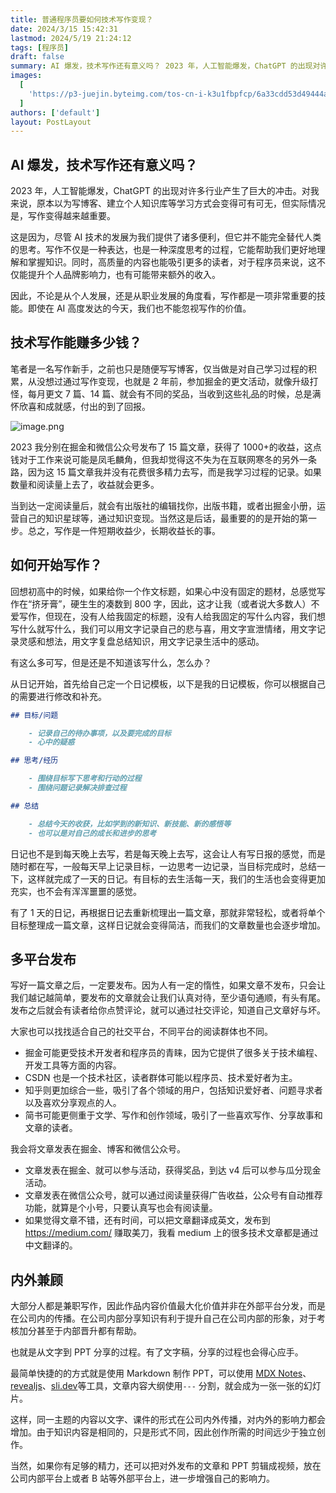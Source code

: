 ```yaml
---
title: 普通程序员要如何技术写作变现？
date: 2024/3/15 15:42:31
lastmod: 2024/5/19 21:24:12
tags: [程序员]
draft: false
summary: AI 爆发，技术写作还有意义吗？ 2023 年，人工智能爆发，ChatGPT 的出现对许多行业产生了巨大的冲击。对我来说，原本以为写博客、建立个人知识库等学习方式会变得可有可无，但实际情况是，写作变得
images:
  [
    'https://p3-juejin.byteimg.com/tos-cn-i-k3u1fbpfcp/6a33cdd53d49444a886c7491ab41c03e~tplv-k3u1fbpfcp-jj-mark:0:0:0:0:q75.image',
  ]
authors: ['default']
layout: PostLayout
---
```


## AI 爆发，技术写作还有意义吗？

2023 年，人工智能爆发，ChatGPT 的出现对许多行业产生了巨大的冲击。对我来说，原本以为写博客、建立个人知识库等学习方式会变得可有可无，但实际情况是，写作变得越来越重要。

这是因为，尽管 AI 技术的发展为我们提供了诸多便利，但它并不能完全替代人类的思考。写作不仅是一种表达，也是一种深度思考的过程，它能帮助我们更好地理解和掌握知识。同时，高质量的内容也能吸引更多的读者，对于程序员来说，这不仅能提升个人品牌影响力，也有可能带来额外的收入。

因此，不论是从个人发展，还是从职业发展的角度看，写作都是一项非常重要的技能。即使在 AI 高度发达的今天，我们也不能忽视写作的价值。

## 技术写作能赚多少钱？

笔者是一名写作新手，之前也只是随便写写博客，仅当做是对自己学习过程的积累，从没想过通过写作变现，也就是 2 年前，参加掘金的更文活动，就像升级打怪，每月更文 7 篇、14 篇、就会有不同的奖品，当收到这些礼品的时候，总是满怀欣喜和成就感，付出的到了回报。

![image.png](https://p3-juejin.byteimg.com/tos-cn-i-k3u1fbpfcp/36ec362ce8a34d94b59a179701dc50a0~tplv-k3u1fbpfcp-jj-mark:0:0:0:0:q75.image)

2023 我分别在掘金和微信公众号发布了 15 篇文章，获得了 1000+的收益，这点钱对于工作来说可能是凤毛麟角，但我却觉得这不失为在互联网寒冬的另外一条路，因为这 15 篇文章我并没有花费很多精力去写，而是我学习过程的记录。如果数量和阅读量上去了，收益就会更多。

当到达一定阅读量后，就会有出版社的编辑找你，出版书籍，或者出掘金小册，运营自己的知识星球等，通过知识变现。当然这是后话，最重要的的是开始的第一步。总之，写作是一件短期收益少，长期收益长的事。

## 如何开始写作？

回想初高中的时候，如果给你一个作文标题，如果心中没有固定的题材，总感觉写作在“挤牙膏”，硬生生的凑数到 800 字，因此，这才让我（或者说大多数人）不爱写作，但现在，没有人给我固定的标题，没有人给我固定的写什么内容，我们想写什么就写什么，我们可以用文字记录自己的悲与喜，用文字宣泄情绪，用文字记录灵感和想法，用文字复盘总结知识，用文字记录生活中的感动。

有这么多可写，但是还是不知道该写什么，怎么办？

从日记开始，首先给自己定一个日记模板，以下是我的日记模板，你可以根据自己的需要进行修改和补充。

```markdown
## 目标/问题

    - 记录自己的待办事项，以及要完成的目标
    - 心中的疑惑

## 思考/经历

    - 围绕目标写下思考和行动的过程
    - 围绕问题记录解决排查过程

## 总结

    - 总结今天的收获，比如学到的新知识、新技能、新的感悟等
    - 也可以是对自己的成长和进步的思考
```

日记也不是到每天晚上去写，若是每天晚上去写，这会让人有写日报的感觉，而是随时都在写，一般每天早上记录目标，一边思考一边记录，当目标完成时，总结一下，这样就完成了一天的日记。有目标的去生活每一天，我们的生活也会变得更加充实，也不会有浑浑噩噩的感觉。

有了 1 天的日记，再根据日记去重新梳理出一篇文章，那就非常轻松，或者将单个目标整理成一篇文章，这样日记就会变得简洁，而我们的文章数量也会逐步增加。

## 多平台发布

写好一篇文章之后，一定要发布。因为人有一定的惰性，如果文章不发布，只会让我们越记越简单，要发布的文章就会让我们认真对待，至少语句通顺，有头有尾。发布之后就会有读者给你点赞评论，就可以通过社交评论，知道自己文章好与坏。

大家也可以找找适合自己的社交平台，不同平台的阅读群体也不同。

- 掘金可能更受技术开发者和程序员的青睐，因为它提供了很多关于技术编程、开发工具等方面的内容。
- CSDN 也是一个技术社区，读者群体可能以程序员、技术爱好者为主。
- 知乎则更加综合一些，吸引了各个领域的用户，包括知识爱好者、问题寻求者以及喜欢分享观点的人。
- 简书可能更侧重于文学、写作和创作领域，吸引了一些喜欢写作、分享故事和文章的读者。

我会将文章发表在掘金、博客和微信公众号。

- 文章发表在掘金、就可以参与活动，获得奖品，到达 v4 后可以参与瓜分现金活动。
- 文章发表在微信公众号，就可以通过阅读量获得广告收益，公众号有自动推荐功能，就算是个小号，只要认真写也会有阅读量。
- 如果觉得文章不错，还有时间，可以把文章翻译成英文，发布到 https://medium.com/ 赚取美刀，我看 medium 上的很多技术文章都是通过中文翻译的。

## 内外兼顾

大部分人都是兼职写作，因此作品内容价值最大化价值并非在外部平台分发，而是在公司内的传播。在公司内部分享知识有利于提升自己在公司内部的形象，对于考核加分甚至于内部晋升都有帮助。

也就是从文字到 PPT 分享的过程。有了文字稿，分享的过程也会得心应手。

最简单快捷的的方式就是使用 Markdown 制作 PPT，可以使用 [MDX Notes](https://mdxnotes.com/ 'MDX Notes')、[revealjs](https://revealjs.com/markdown/ 'revealjs')、[sli.dev](https://sli.dev/ 'sli.dev')等工具，文章内容大纲使用`---` 分割，就会成为一张一张的幻灯片。

这样，同一主题的内容以文字、课件的形式在公司内外传播，对内外的影响力都会增加。由于知识内容是相同的，只是形式不同，因此创作所需的时间远少于独立创作。

当然，如果你有足够的精力，还可以把对外发布的文章和 PPT 剪辑成视频，放在公司内部平台上或者 B 站等外部平台上，进一步增强自己的影响力。
